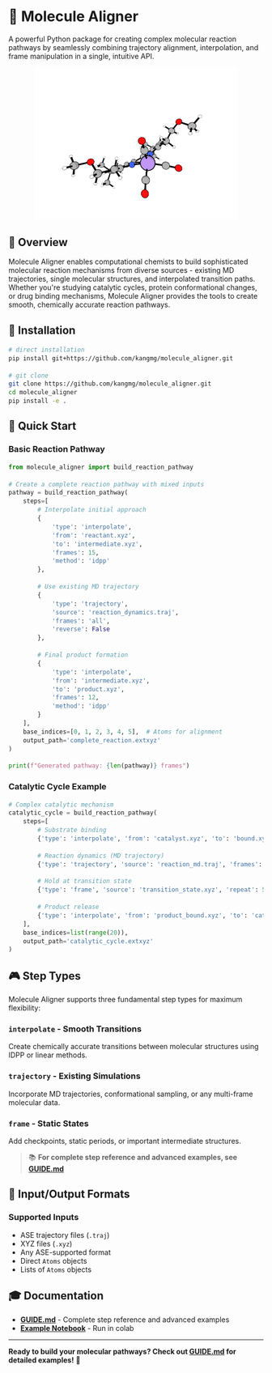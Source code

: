 # 🧬 Molecule Aligner

A powerful Python package for creating complex molecular reaction pathways by seamlessly combining trajectory alignment, interpolation, and frame manipulation in a single, intuitive API.

<p align="center">
  <img src="asset/ex.gif" alt="Example GIF" width="400">
</p>



## 🚀 Overview

Molecule Aligner enables computational chemists to build sophisticated molecular reaction mechanisms from diverse sources - existing MD trajectories, single molecular structures, and interpolated transition paths. Whether you're studying catalytic cycles, protein conformational changes, or drug binding mechanisms, Molecule Aligner provides the tools to create smooth, chemically accurate reaction pathways.


## 🔧 Installation

```bash
# direct installation
pip install git+https://github.com/kangmg/molecule_aligner.git

# git clone
git clone https://github.com/kangmg/molecule_aligner.git
cd molecule_aligner
pip install -e .
```


## 🎯 Quick Start

### Basic Reaction Pathway

```python
from molecule_aligner import build_reaction_pathway

# Create a complete reaction pathway with mixed inputs
pathway = build_reaction_pathway(
    steps=[
        # Interpolate initial approach
        {
            'type': 'interpolate',
            'from': 'reactant.xyz',
            'to': 'intermediate.xyz',
            'frames': 15,
            'method': 'idpp'
        },
        
        # Use existing MD trajectory  
        {
            'type': 'trajectory',
            'source': 'reaction_dynamics.traj',
            'frames': 'all',
            'reverse': False
        },
        
        # Final product formation
        {
            'type': 'interpolate', 
            'from': 'intermediate.xyz',
            'to': 'product.xyz',
            'frames': 12,
            'method': 'idpp'
        }
    ],
    base_indices=[0, 1, 2, 3, 4, 5],  # Atoms for alignment
    output_path='complete_reaction.extxyz'
)

print(f"Generated pathway: {len(pathway)} frames")
```

### Catalytic Cycle Example

```python
# Complex catalytic mechanism
catalytic_cycle = build_reaction_pathway(
    steps=[
        # Substrate binding
        {'type': 'interpolate', 'from': 'catalyst.xyz', 'to': 'bound.xyz', 'frames': 20, 'method': 'idpp'},
        
        # Reaction dynamics (MD trajectory)  
        {'type': 'trajectory', 'source': 'reaction_md.traj', 'frames': [100, 300], 'skip': 2},
        
        # Hold at transition state
        {'type': 'frame', 'source': 'transition_state.xyz', 'repeat': 5},
        
        # Product release
        {'type': 'interpolate', 'from': 'product_bound.xyz', 'to': 'catalyst.xyz', 'frames': 15, 'method': 'idpp'}
    ],
    base_indices=list(range(20)),
    output_path='catalytic_cycle.extxyz'
)
```

## 🎮 Step Types

Molecule Aligner supports three fundamental step types for maximum flexibility:

### `interpolate` - Smooth Transitions
Create chemically accurate transitions between molecular structures using IDPP or linear methods.

### `trajectory` - Existing Simulations  
Incorporate MD trajectories, conformational sampling, or any multi-frame molecular data.

### `frame` - Static States
Add checkpoints, static periods, or important intermediate structures.

> 📚 **For complete step reference and advanced examples, see [GUIDE.md](GUIDE.md)**


## 📁 Input/Output Formats

### Supported Inputs
- ASE trajectory files (`.traj`)
- XYZ files (`.xyz`) 
- Any ASE-supported format
- Direct `Atoms` objects
- Lists of `Atoms` objects


## 🎓 Documentation

- **[GUIDE.md](GUIDE.md)** - Complete step reference and advanced examples
- **[Example Notebook](example_usage.ipynb)** - Run in colab


---

**Ready to build your molecular pathways? Check out [GUIDE.md](GUIDE.md) for detailed examples!** 🚀
